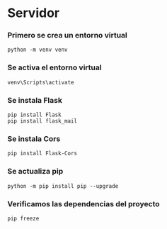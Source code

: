 # Servidor

### Primero se crea un entorno virtual 
```
python -m venv venv
```

### Se activa el entorno virtual
```
venv\Scripts\activate
```

### Se instala Flask
```
pip install Flask
pip install flask_mail
```

### Se instala Cors
```
pip install Flask-Cors
```

### Se actualiza pip
```
python -m pip install pip --upgrade
```

### Verificamos las dependencias del proyecto
```
pip freeze
```
